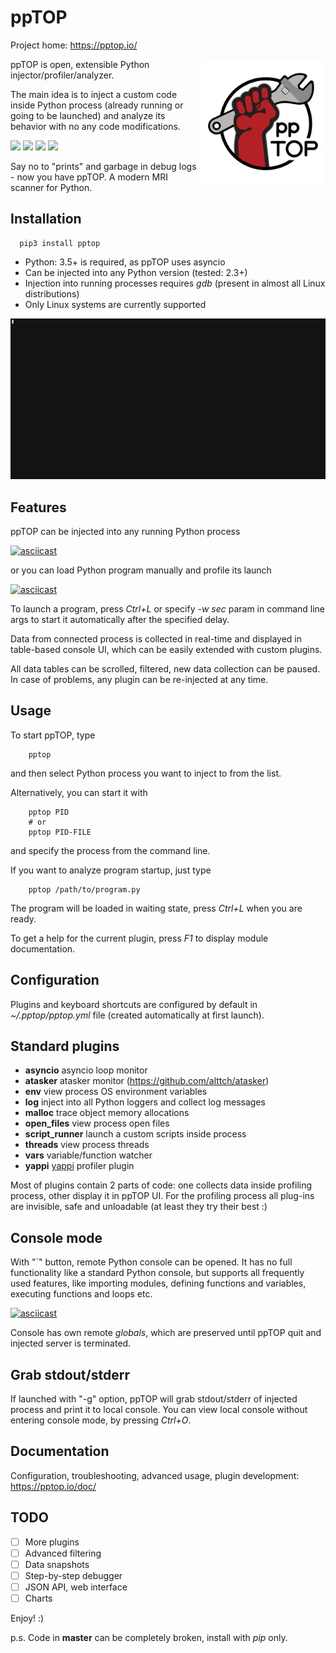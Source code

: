 # ppTOP

Project home: https://pptop.io/

<img src="https://github.com/alttch/pptop/blob/master/doc/images/pptop.png?raw=true" align="right" width="200" /> ppTOP is open, extensible Python injector/profiler/analyzer.

The main idea is to inject a custom code inside Python process (already running
or going to be launched) and analyze its behavior with no any code
modifications.

<img src="https://img.shields.io/pypi/v/pptop.svg" /> <img src="https://img.shields.io/badge/license-MIT-green" /> <img src="https://img.shields.io/badge/python-3.5%20%7C%203.6%20%7C%203.7-blue.svg" /> <img src="https://img.shields.io/badge/-beta-orange.svg" />

Say no to "prints" and garbage in debug logs - now you have ppTOP. A modern MRI
scanner for Python.

## Installation

```
  pip3 install pptop
```

* Python: 3.5+ is required, as ppTOP uses asyncio
* Can be injected into any Python version (tested: 2.3+)
* Injection into running processes requires *gdb* (present in almost
  all Linux distributions)
* Only Linux systems are currently supported

<img src="https://github.com/alttch/pptop/blob/master/vid/pptop.gif?raw=true" width="750" />

## Features

ppTOP can be injected into any running Python process

[![asciicast](https://asciinema.org/a/265309.svg)](https://asciinema.org/a/265309)

or you can load Python program manually and profile its launch

[![asciicast](https://asciinema.org/a/265310.svg)](https://asciinema.org/a/265310)

To launch a program, press *Ctrl+L* or specify *-w sec* param in command line
args to start it automatically after the specified delay.

Data from connected process is collected in real-time and displayed in
table-based console UI, which can be easily extended with custom plugins.

All data tables can be scrolled, filtered, new data collection can be paused.
In case of problems, any plugin can be re-injected at any time.

## Usage

To start ppTOP, type

```shell
    pptop
```

and then select Python process you want to inject to from the list.

Alternatively, you can start it with

```shell
    pptop PID
    # or
    pptop PID-FILE
```

and specify the process from the command line.

If you want to analyze program startup, just type

```shell
    pptop /path/to/program.py
```

The program will be loaded in waiting state, press *Ctrl+L* when you are ready.

To get a help for the current plugin, press *F1* to display module
documentation.

## Configuration

Plugins and keyboard shortcuts are configured by default in
*~/.pptop/pptop.yml* file (created automatically at first launch).

## Standard plugins

* **asyncio** asyncio loop monitor
* **atasker** atasker monitor (https://github.com/alttch/atasker)
* **env** view process OS environment variables
* **log** inject into all Python loggers and collect log messages
* **malloc** trace object memory allocations
* **open_files** view process open files
* **script_runner** launch a custom scripts inside process
* **threads** view process threads
* **vars** variable/function watcher
* **yappi** [yappi](https://github.com/sumerc/yappi) profiler plugin

Most of plugins contain 2 parts of code: one collects data inside profiling
process, other display it in ppTOP UI. For the profiling process all plug-ins
are invisible, safe and unloadable (at least they try their best :)

## Console mode

With "`" button, remote Python console can be opened. It has no full
functionality like a standard Python console, but supports all frequently used
features, like importing modules, defining functions and variables,
executing functions and loops etc.

[![asciicast](https://asciinema.org/a/265307.svg)](https://asciinema.org/a/265307)

Console has own remote *globals*, which are preserved until ppTOP quit and
injected server is terminated.

## Grab stdout/stderr

If launched with "-g" option, ppTOP will grab stdout/stderr of injected process
and print it to local console. You can view local console without entering
console mode, by pressing *Ctrl+O*.

## Documentation

Configuration, troubleshooting, advanced usage, plugin development:
https://pptop.io/doc/

## TODO

* [ ] More plugins
* [ ] Advanced filtering
* [ ] Data snapshots
* [ ] Step-by-step debugger
* [ ] JSON API, web interface
* [ ] Charts

Enjoy! :)

p.s. Code in **master** can be completely broken, install with *pip* only.
